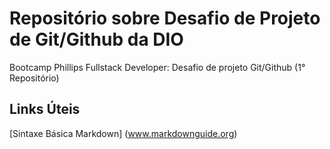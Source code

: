 # Repositório sobre Desafio de Projeto de Git/Github da DIO
Bootcamp Phillips Fullstack Developer: Desafio de projeto Git/Github (1° Repositório)

##  Links Úteis
[Sintaxe Básica Markdown] (www.markdownguide.org)
